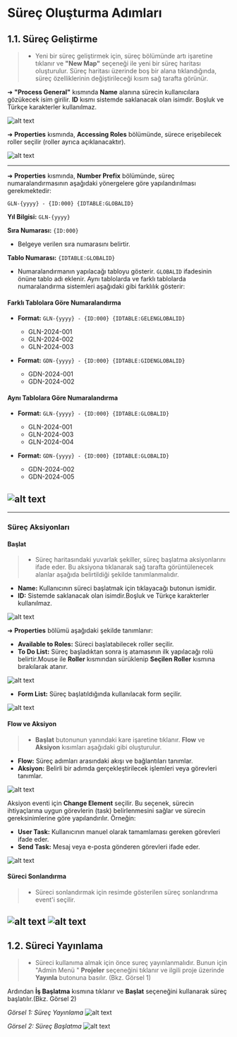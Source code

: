 
# Süreç Oluşturma Adımları


## 1.1. Süreç Geliştirme

> - Yeni bir süreç geliştirmek için, süreç bölümünde artı işaretine tıklanır ve **"New Map"** seçeneği ile yeni bir süreç haritası oluşturulur. Süreç haritası üzerinde boş bir alana tıklandığında, süreç özelliklerinin değiştirileceği kısım sağ tarafta görünür.



➜ **"Process General"** kısmında **Name** alanına sürecin kullanıcılara gözükecek isim girilir. **ID** kısmı sistemde saklanacak olan isimdir. Boşluk ve Türkçe karakterler kullanılmaz.


![alt text](/TimyaBPM-Documents/surecc1.png) 

➜ **Properties** kısmında, **Accessing Roles** bölümünde, sürece erişebilecek roller seçilir (roller ayrıca açıklanacaktır).

![alt text](/TimyaBPM-Documents/surecc2.png) 

---
➜ **Properties** kısmında, **Number Prefix** bölümünde,  süreç numaralandırmasının aşağıdaki yönergelere göre yapılandırılması gerekmektedir:

`GLN-{yyyy} - {ID:000} {IDTABLE:GLOBALID}`

 **Yıl Bilgisi:** `GLN-{yyyy}`

   
 **Sıra Numarası:** `{ID:000}`
   - Belgeye verilen sıra numarasını belirtir.
   
 **Tablo Numarası:** `{IDTABLE:GLOBALID}`
   - Numaralandırmanın yapılacağı tabloyu gösterir. `GLOBALID` ifadesinin önüne tablo adı eklenir. Aynı tablolarda ve farklı tablolarda numaralandırma sistemleri aşağıdaki gibi farklılık gösterir:

#### Farklı Tablolara Göre Numaralandırma

- **Format:** `GLN-{yyyy} - {ID:000} {IDTABLE:GELENGLOBALID}`

  - GLN-2024-001
  - GLN-2024-002
  - GLN-2024-003

- **Format:** `GDN-{yyyy} - {ID:000} {IDTABLE:GIDENGLOBALID}`

  - GDN-2024-001
  - GDN-2024-002

#### Aynı Tablolara Göre Numaralandırma

- **Format:** `GLN-{yyyy} - {ID:000} {IDTABLE:GLOBALID}`

  - GLN-2024-001
  - GLN-2024-003
  - GLN-2024-004

- **Format:** `GDN-{yyyy} - {ID:000} {IDTABLE:GLOBALID}`

  - GDN-2024-002
  - GDN-2024-005

![alt text](/TimyaBPM-Documents/sıralama.png) 
---

---
### Süreç Aksiyonları


#### Başlat
> - Süreç haritasındaki yuvarlak şekiller, süreç başlatma aksiyonlarını ifade eder. Bu aksiyona tıklanarak sağ tarafta görüntülenecek alanlar aşağıda belirtildiği şekilde tanımlanmalıdır.

- **Name:** Kullanıcının süreci başlatmak için tıklayacağı butonun ismidir.
- **ID:** Sistemde saklanacak olan isimdir.Boşluk ve Türkçe karakterler kullanılmaz.

![alt text](/TimyaBPM-Documents/surecc3.png) 


➜ **Properties** bölümü aşağıdaki şekilde tanımlanır:


- **Available to Roles:** Süreci başlatabilecek roller seçilir.
- **To Do List:** Süreç başladıktan sonra iş atamasının ilk yapılacağı rolü belirtir.Mouse ile **Roller** kısmından sürüklenip **Seçilen Roller** kısmına bırakılarak atanır.

 ![alt text](/TimyaBPM-Documents/roller8.png) 

- **Form List:** Süreç başlatıldığında kullanılacak form seçilir.


![alt text](/TimyaBPM-Documents/surecc4.png) 


#### Flow ve Aksiyon
> - **Başlat** butonunun yanındaki kare işaretine tıklanır. **Flow** ve **Aksiyon** kısımları aşağıdaki gibi oluşturulur.

- **Flow:** Süreç adımları arasındaki akışı ve bağlantıları tanımlar.
- **Aksiyon:** Belirli bir adımda gerçekleştirilecek işlemleri veya görevleri tanımlar.

![alt text](/TimyaBPM-Documents/surecg1.png) 

Aksiyon eventi için **Change Element** seçilir. Bu seçenek, sürecin ihtiyaçlarına uygun görevlerin (task) belirlenmesini sağlar ve sürecin gereksinimlerine göre yapılandırılır. Örneğin:

- **User Task:** Kullanıcının manuel olarak tamamlaması gereken görevleri ifade eder.
- **Send Task:** Mesaj veya e-posta  gönderen görevleri ifade eder.



![alt text](/TimyaBPM-Documents/anahtar.png) 



 #### Süreci Sonlandırma
> - Süreci sonlandırmak için resimde gösterilen süreç sonlandrıma event'i  seçilir.

![alt text](/TimyaBPM-Documents/son1.png) 
![alt text](/TimyaBPM-Documents/son2.png) 
---

## 1.2. Süreci Yayınlama


> - Süreci kullanıma almak için önce sureç yayınlanmalıdır. Bunun için "Admin Menü " **Projeler** seçeneğini tıklanır ve ilgili proje üzerinde **Yayınla** butonuna basılır. (Bkz. Görsel 1)

Ardından **İş Başlatma** kısmına tıklanır ve **Başlat** seçeneğini kullanarak süreç başlatılır.(Bkz. Görsel 2)

*Görsel 1: Süreç Yayınlama*
![alt text](/TimyaBPM-Documents/surecc5.png)  



*Görsel 2: Süreç Başlatma*
![alt text](/TimyaBPM-Documents/surecc6.png) 






